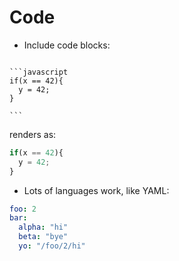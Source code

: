# Code
* Include code blocks:

<pre><code class="no-highlight">
```javascript
if(x == 42){
  y = 42;
}

```
</code></pre>
renders as:
```javascript
if(x == 42){
  y = 42;
}
```

* Lots of languages work, like YAML:

```yaml
foo: 2
bar:
  alpha: "hi"
  beta: "bye"
  yo: "/foo/2/hi"
```
